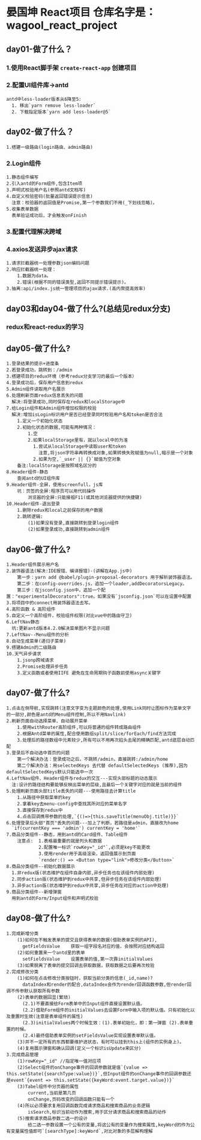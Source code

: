 # 晏国坤 React项目    仓库名字是：wagool_react_project

## day01-做了什么？
### 1.使用React脚手架 `create-react-app` 创建项目
### 2.配置UI组件库->antd
    antd中less-loader版本从6降至5:
      1. 移出`yarn remove less-loader`
      2. 下载指定版本`yarn add less-loader@5`
      
## day02-做了什么？
    1.搭建一级路由(login路由、admin路由)
### 2.Login组件
    1.静态组件编写
    2.引入antd的Form组件,包含Item项
    3.声明式校验用户名(参照antd文档写)
    4.自定义校验密码(批量返回错误提示信息)
      注意：校验器的返回值是Promise,第一个参数我们不用(_下划线忽略)。
    5.收集表单数据
      表单验证成功后，才会触发onFinish
### 3.配置代理解决跨域
### 4.axios发送异步ajax请求
    1.请求拦截器统一处理参数json编码问题
    2.响应拦截器统一处理：
        1.数据为data。
        2.错误(根据不同的错误类型,返回不同提示错误提示)。
    3.抽离:api/index.js统一管理项目的ajax请求.(高内聚提高效率)

## day03和day04-做了什么?(总结见redux分支)
### redux和react-redux的学习

## day05-做了什么?
```shell
1.登录结果的提示+进度条
2.若登录成功，跳转到：/admin
3.搭建项目的redux环境（参考redux分支学习的最后一个版本）
4.登录成功后，保存用户信息到redux
5.Admin组件读取用户名展示
6.处理刷新页面redux信息丢失的问题
  解决:将登录成功,同时保存在redux和localStorage中
7.给Login组件和Admin组件增加权限的校验
  解决:增加isLogin标识用户是否已经登录同时校验用户名和token是否合法
    1.定义一个初始化状态
    2.初始化状态的数据,可能有两种情况：
        1.空 
        2.如果localStorage里有，就以local中的为准
          1.尝试从localStorage中读取user和token
            注意,将json字符串再转换成对象,如果转换失败赋值为null,暗示是一个对象
          2.如果为空,`_user || {}`赋值为空对象
    备注:localStorage是按照域名区分的
8.Header组件-静态
    查阅antd的UI组件库
9.Header组件-全屏，使用screenfull，js库
    坑：页签的全屏:程序员可以用代码操作
        浏览器的全屏:只能接祖F11(或其他浏览器提供的快捷键)
10.Header组件-退出登录
    1.删除redux和local之前保存的用户数据
    2.跳转逻辑:
        (1)如果没有登录,直接跳转到登录login组件
        (2)如果登录成功,直接跳转到admin组件
```
## day06-做了什么?
```shell
1.Header组件展示用户名
2.装饰器语法(解决:IDE报错、编译报错)-(讲解在App.js中)
    第一步：yarn add @babel/plugin-proposal-decorators 用于解析装饰器语法。
    第二步：在config-overrides.js，追加一个loader,addDecoratorsLegacy。
    第三步：在jsconfig.json中，追加一个配置："experimentalDecorators":true。如果没有`jsconfig.json`可以在设置中配置
3.将项目中的connect用装饰器语法去写。
4.高阶函数 & 高阶组件
5.自定义一个高阶组件，校验组件权限(对比vue中的路由守卫)
6.LeftNav静态
  坑:更新antd版本4.2.0解决菜单图片不显示问题
7.LeftNav--Menu组件的分析
8.自动生成菜单(递归子菜单)
9.搭建Admin的二级路由
10.天气异步请求
    1.jsonp跨域请求
    2.Promise处理异步任务
    3.定义函数或者使用IIFE 避免在生命周期钩子函数前使用async关键字
```
## day07-做了什么?
```shell
1.点击左侧导航,实现跳转(注意文字变为主题颜色的处理,使用Link同时让图标作为菜单文字的一部分,颜色是antd的Menu组件控制,所以不用Navlink)
2.刷新页面自动选择菜单、自动展开菜单
    1.使用withRouter高阶组件,可以将普通的组件转成路由组件
    2.根据Antd菜单的属性,配合使用数组split/slice/forEach/find方法完成
    3.处理后的路径数组中元素较少,所有可以不用再次掐头去尾的精确匹配,antd底层自动匹配
3.登录后不自动选中首页的问题
    第一个解决办法：登录成功之后，不跳转/admin，直接跳转:/admin/home
    第二个解决办法：用selectedKeys 去代替 defaultSelectedKeys (推荐),因为defaultSelectedKeys默认只能选中一次
4.LeftNav组件、Header组件与redux的交互---实现头部标题的动态展示
  注:设计的路径结构要能够反映出菜单的层级,且最后一个关键字对应的就是当前的组件
5.处理刷新页面头部title丢失的问题---使用路径去计算title
    1.从路径中获取菜单的key
    2.拿着key去menu-config中查找其所对应的菜单名字
    3.直接保存到redux中
    4.点击回调携带参数的处理,`{()=>{this.saveTitle(menuObj.title)}}`
6.处理登录后头部"首页"丢失的问题---加上了判断，若路径是admin，直接改为home
  `if(currentKey === 'admin') currentKey = 'home'`
7.商品分类组件--静态，用到antd的Card组件、Table组件
    注意点:  1.表格最重要的就是列头和数据
            2.配置唯一标识`rowKey="_id"`,必须是key不能更改
            3.使用render用于高级渲染，返回值展示到页面
            `render:() => <Button type="link">修改分类</Button>`
8.商品分类组件--初始化数据展示
  1.非redux版(状态维护在组件自身内部,异步任务也在该组件内部处理)
  2.同步action版(状态维护到redux中共享,但异步任务在该组件内部处理)
  3.异步action版(状态维护到redux中共享,异步任务在对应的action中处理)
9.商品分类组件--新增弹窗
  用到antd的Form/Input组件和声明式校验
```
## day08-做了什么?
```shell
1.完成新增分类
    (1)如何在不触发表单的提交且获得表单的数据(借助表单实例的API),
      getFieldsValue	获取一组字段名对应的值，会按照对应结构返回
    (2)如何重置来一个antd里的表单
      setFieldsValue	设置表单的值,第一次靠initialValues
    (3)如果脱离了表单的提交回调去获取数据，获取数据之后要再次校验
2.完成修改分类
    (1)如何在点击修改分类按钮时，获取当前分类的信息(_id,name)?
      dataIndex和render的配合,dataIndex会作为render回调函数参数,但render回调不传参默认获取所有参数
    (2)表单的数据回显(繁琐)
      (2.1)不要直接给Form表单中的Input组件直接设置默认值。
      (2.2)借助Form组件的initialValues去设置Form中输入项的默认值。只有初始化以及重置时生效(注意是表单组件的属性)
      (2.3)initialValues两个时候生效：(1).表单初始化，即：第一弹窗 (2).表单重置的时候。
      (2.4)最终借助表单实例的setFieldsValue实现设置表单默认值。
    (3)并不一定所有的东西都要维护进状态，有时可以挂到this上(组件的实例身上)。
    (4)复用展示弹窗和确认回调(定义一个标识isUpdate来区分)
3.完成商品管理
    (1)rowKey="_id" //指定唯一值对应项
    (2)Select组件的onChange事件的回调参数就是值`{value => this.setState({searchType:value})}`,但Input组件的onChange事件的回调参数还是event`{event => this.setState({keyWord:event.target.value})}`
    (3)Tabel组件中分页器的属性
        current,当前是第几页
        onChange,页码改变的回调函数只能有一个
    (4)所以必须要求复用回调函数完成请求商品和搜索商品的业务逻辑
        isSearch,标识当前动作为搜索,用于区分请求商品和搜索商品的动作
    (5)搜索请求商品参数二选一的设计
        给二选一参数设置一个公有的变量,将这公有的变量作为搜索属性,keyWord的作为公有变量属性值即可`[searchType]:keyWord`,对比对象的多层解构理解
```

